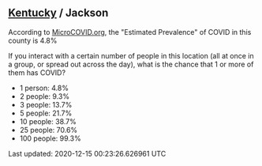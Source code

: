 
## [Kentucky](/united-states/kentucky) / Jackson

According to [MicroCOVID.org](http://microcovid.org),
the "Estimated Prevalence" of COVID in this county is 4.8%

If you interact with a certain number of people in this location
(all at once in a group, or spread out across the day), what is the chance that
1 or more of them has COVID?

- 1 person: 4.8%
- 2 people: 9.3%
- 3 people: 13.7%
- 5 people: 21.7%
- 10 people: 38.7%
- 25 people: 70.6%
- 100 people: 99.3%

Last updated: 2020-12-15 00:23:26.626961 UTC

